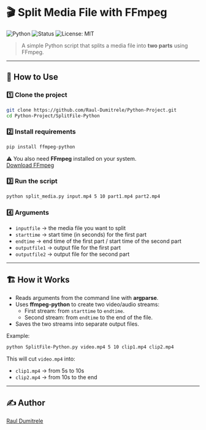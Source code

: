 # 🎬 Split Media File with FFmpeg

![Python](https://img.shields.io/badge/python-3.8%2B-brightgreen)
![Status](https://img.shields.io/badge/status-stable-success)
![License: MIT](https://img.shields.io/badge/License-MIT-blue.svg)

> A simple Python script that splits a media file into **two parts** using FFmpeg.

---

## 🚀 How to Use

### 1️⃣ Clone the project

```bash
git clone https://github.com/Raul-Dumitrele/Python-Project.git
cd Python-Project/SplitFile-Python
```

### 2️⃣ Install requirements

```bash
pip install ffmpeg-python
```

⚠️ You also need **FFmpeg** installed on your system.  
[Download FFmpeg](https://ffmpeg.org/download.html)

### 3️⃣ Run the script

```bash
python split_media.py input.mp4 5 10 part1.mp4 part2.mp4
```

### 4️⃣ Arguments

- `inputfile` → the media file you want to split
- `starttime` → start time (in seconds) for the first part
- `endtime` → end time of the first part / start time of the second part
- `outputfile1` → output file for the first part
- `outputfile2` → output file for the second part

---

## 🏗️ How it Works

- Reads arguments from the command line with **argparse**.
- Uses **ffmpeg-python** to create two video/audio streams:
  - First stream: from `starttime` to `endtime`.
  - Second stream: from `endtime` to the end of the file.
- Saves the two streams into separate output files.

Example:

```bash
python SplitFile-Python.py video.mp4 5 10 clip1.mp4 clip2.mp4
```

This will cut `video.mp4` into:

- `clip1.mp4` → from 5s to 10s
- `clip2.mp4` → from 10s to the end

---

## ✍️ Author

[Raul Dumitrele](https://github.com/Raul-Dumitrele)
